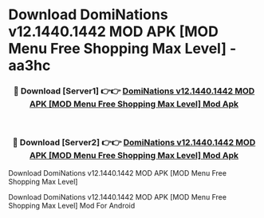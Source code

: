 # Download DomiNations v12.1440.1442 MOD APK [MOD Menu Free Shopping Max Level] - aa3hc


<div align="center">
<h3>🔴 Download [Server1] 👉👉 <a href="https://apk-comot.site?title=DomiNations_v12.1440.1442_MOD_APK_[MOD_Menu_Free_Shopping_Max_Level]">DomiNations v12.1440.1442 MOD APK [MOD Menu Free Shopping Max Level] Mod Apk</a></h3><br>
<h3>🔴 Download [Server2] 👉👉 <a href="https://apk-comot.site?title=DomiNations_v12.1440.1442_MOD_APK_[MOD_Menu_Free_Shopping_Max_Level]">DomiNations v12.1440.1442 MOD APK [MOD Menu Free Shopping Max Level] Mod Apk</a></h3>
</div>



Download DomiNations v12.1440.1442 MOD APK [MOD Menu Free Shopping Max Level] 

Download DomiNations v12.1440.1442 MOD APK [MOD Menu Free Shopping Max Level] Mod For Android